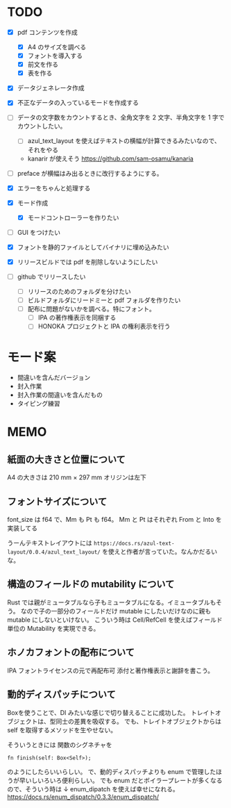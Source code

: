# TODO

- [x] pdf コンテンツを作成

  - [x] A4 のサイズを調べる
  - [x] フォントを導入する
  - [x] 前文を作る
  - [x] 表を作る

- [x] データジェネレータ作成
- [x] 不正なデータの入っているモードを作成する
- [ ] データの文字数をカウントするとき、全角文字を 2 文字、半角文字を 1 字でカウントしたい。

  - [ ] azul_text_layout を使えばテキストの横幅が計算できるみたいなので、それをやる
  - kanarir が使えそう https://github.com/sam-osamu/kanaria

- [ ] preface が横幅はみ出るときに改行するようにする。

- [x] エラーをちゃんと処理する
- [x] モード作成
  - [x] モードコントローラーを作りたい
- [ ] GUI をつけたい
- [x] フォントを静的ファイルとしてバイナリに埋め込みたい
- [x] リリースビルドでは pdf を削除しないようにしたい
- [ ] github でリリースしたい
  - [ ] リリースのためのフォルダを分けたい
  - [ ] ビルドフォルダにリードミーと pdf フォルダを作りたい
  - [ ] 配布に問題がないかを調べる。特にフォント。
    - [ ] IPA の著作権表示を同梱する
    - [ ] HONOKA プロジェクトと IPA の権利表示を行う

# モード案

- 間違いを含んだバージョン
- 封入作業
- 封入作業の間違いを含んだもの
- タイピング練習

# MEMO

## 紙面の大きさと位置について

A4 の大きさは
210 mm × 297 mm
オリジンは左下

## フォントサイズについて

font_size は f64 で、Mm も Pt も f64。
Mm と Pt はそれぞれ From と Into を実装してる

うーんテキストレイアウトには
`https://docs.rs/azul-text-layout/0.0.4/azul_text_layout/`
を使えと作者が言っていた。なんかだるいな。

## 構造のフィールドの mutability について

Rust では親がミュータブルなら子もミュータブルになる。イミュータブルもそう。
なので子の一部分のフィールドだけ mutable にしたいだけなのに親も mutable にしないといけない。
こういう時は Cell/RefCell を使えばフィールド単位の Mutability を実現できる。

## ホノカフォントの配布について

IPA フォントライセンスの元で再配布可
添付と著作権表示と謝辞を書こう。

## 動的ディスパッチについて

Box<dyn Trait>を使うことで、DI みたいな感じで切り替えることに成功した。
トレイトオブジェクトは、型同士の差異を吸収する。
でも、トレイトオブジェクトからは self を取得するメソッドを生やせない。

そういうときには 関数のシグネチャを

```
fn finish(self: Box<Self>);
```

のようにしたらいいらしい。
で、動的ディスパッチよりも enum で管理したほうが早いしいろいろ便利らしい。
でも enum だとボイラープレートが多くなるので、そういう時は ↓
enum_dipatch を使えば幸せになれる。
https://docs.rs/enum_dispatch/0.3.3/enum_dispatch/
